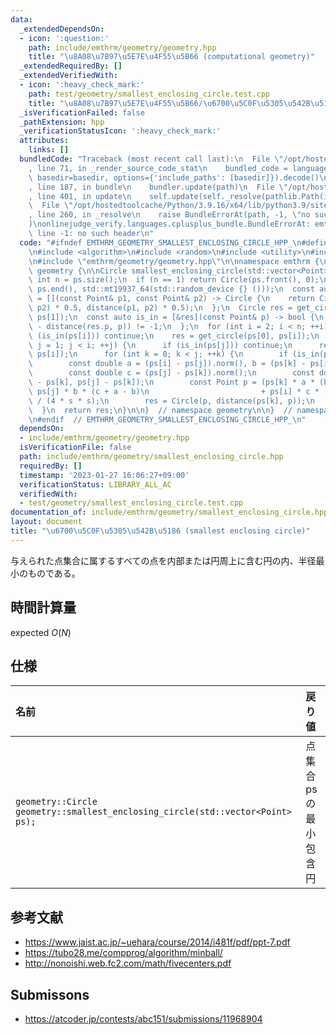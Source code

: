 ```yaml
---
data:
  _extendedDependsOn:
  - icon: ':question:'
    path: include/emthrm/geometry/geometry.hpp
    title: "\u8A08\u7B97\u5E7E\u4F55\u5B66 (computational geometry)"
  _extendedRequiredBy: []
  _extendedVerifiedWith:
  - icon: ':heavy_check_mark:'
    path: test/geometry/smallest_enclosing_circle.test.cpp
    title: "\u8A08\u7B97\u5E7E\u4F55\u5B66/\u6700\u5C0F\u5305\u542B\u5186"
  _isVerificationFailed: false
  _pathExtension: hpp
  _verificationStatusIcon: ':heavy_check_mark:'
  attributes:
    links: []
  bundledCode: "Traceback (most recent call last):\n  File \"/opt/hostedtoolcache/Python/3.9.16/x64/lib/python3.9/site-packages/onlinejudge_verify/documentation/build.py\"\
    , line 71, in _render_source_code_stat\n    bundled_code = language.bundle(stat.path,\
    \ basedir=basedir, options={'include_paths': [basedir]}).decode()\n  File \"/opt/hostedtoolcache/Python/3.9.16/x64/lib/python3.9/site-packages/onlinejudge_verify/languages/cplusplus.py\"\
    , line 187, in bundle\n    bundler.update(path)\n  File \"/opt/hostedtoolcache/Python/3.9.16/x64/lib/python3.9/site-packages/onlinejudge_verify/languages/cplusplus_bundle.py\"\
    , line 401, in update\n    self.update(self._resolve(pathlib.Path(included), included_from=path))\n\
    \  File \"/opt/hostedtoolcache/Python/3.9.16/x64/lib/python3.9/site-packages/onlinejudge_verify/languages/cplusplus_bundle.py\"\
    , line 260, in _resolve\n    raise BundleErrorAt(path, -1, \"no such header\"\
    )\nonlinejudge_verify.languages.cplusplus_bundle.BundleErrorAt: emthrm/geometry/geometry.hpp:\
    \ line -1: no such header\n"
  code: "#ifndef EMTHRM_GEOMETRY_SMALLEST_ENCLOSING_CIRCLE_HPP_\n#define EMTHRM_GEOMETRY_SMALLEST_ENCLOSING_CIRCLE_HPP_\n\
    \n#include <algorithm>\n#include <random>\n#include <utility>\n#include <vector>\n\
    \n#include \"emthrm/geometry/geometry.hpp\"\n\nnamespace emthrm {\n\nnamespace\
    \ geometry {\n\nCircle smallest_enclosing_circle(std::vector<Point> ps) {\n  const\
    \ int n = ps.size();\n  if (n == 1) return Circle(ps.front(), 0);\n  std::shuffle(ps.begin(),\
    \ ps.end(), std::mt19937_64(std::random_device {} ()));\n  const auto get_circle\
    \ = [](const Point& p1, const Point& p2) -> Circle {\n    return Circle((p1 +\
    \ p2) * 0.5, distance(p1, p2) * 0.5);\n  };\n  Circle res = get_circle(ps[0],\
    \ ps[1]);\n  const auto is_in = [&res](const Point& p) -> bool {\n    return sgn(res.r\
    \ - distance(res.p, p)) != -1;\n  };\n  for (int i = 2; i < n; ++i) {\n    if\
    \ (is_in(ps[i])) continue;\n    res = get_circle(ps[0], ps[i]);\n    for (int\
    \ j = 1; j < i; ++j) {\n      if (is_in(ps[j])) continue;\n      res = get_circle(ps[j],\
    \ ps[i]);\n      for (int k = 0; k < j; ++k) {\n        if (is_in(ps[k])) continue;\n\
    \        const double a = (ps[i] - ps[j]).norm(), b = (ps[k] - ps[i]).norm();\n\
    \        const double c = (ps[j] - ps[k]).norm();\n        const double s = cross(ps[i]\
    \ - ps[k], ps[j] - ps[k]);\n        const Point p = (ps[k] * a * (b + c - a) +\
    \ ps[j] * b * (c + a - b)\n                         + ps[i] * c * (a + b - c))\
    \ / (4 * s * s);\n        res = Circle(p, distance(ps[k], p));\n      }\n    }\n\
    \  }\n  return res;\n}\n\n}  // namespace geometry\n\n}  // namespace emthrm\n\
    \n#endif  // EMTHRM_GEOMETRY_SMALLEST_ENCLOSING_CIRCLE_HPP_\n"
  dependsOn:
  - include/emthrm/geometry/geometry.hpp
  isVerificationFile: false
  path: include/emthrm/geometry/smallest_enclosing_circle.hpp
  requiredBy: []
  timestamp: '2023-01-27 16:06:27+09:00'
  verificationStatus: LIBRARY_ALL_AC
  verifiedWith:
  - test/geometry/smallest_enclosing_circle.test.cpp
documentation_of: include/emthrm/geometry/smallest_enclosing_circle.hpp
layout: document
title: "\u6700\u5C0F\u5305\u542B\u5186 (smallest enclosing circle)"
---
```


与えられた点集合に属するすべての点を内部または円周上に含む円の内、半径最小のものである。


## 時間計算量

expected $O(N)$


## 仕様

|名前|戻り値|
|:--|:--|
|`geometry::Circle geometry::smallest_enclosing_circle(std::vector<Point> ps);`|点集合 $\mathrm{ps}$ の最小包含円|


## 参考文献

- https://www.jaist.ac.jp/~uehara/course/2014/i481f/pdf/ppt-7.pdf
- https://tubo28.me/compprog/algorithm/minball/
- http://nonoishi.web.fc2.com/math/fivecenters.pdf


## Submissons

- https://atcoder.jp/contests/abc151/submissions/11968904
